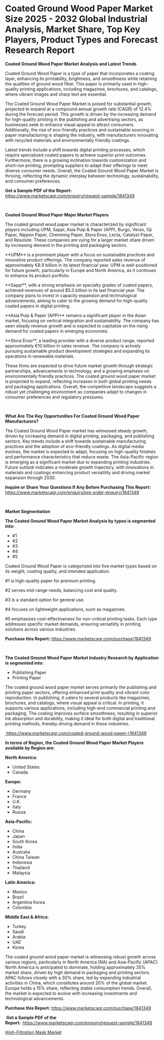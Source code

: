 <p><h1>Coated Ground Wood Paper Market Size 2025 - 2032 Global Industrial Analysis, Market Share, Top Key Players, Product Types and Forecast Research Report</h1></p><p><strong>Coated Ground Wood Paper Market Analysis and Latest Trends</strong></p>
<p><p>Coated Ground Wood Paper is a type of paper that incorporates a coating layer, enhancing its printability, brightness, and smoothness while retaining the qualities of ground wood fiber. This paper is primarily used in high-quality printing applications, including magazines, brochures, and catalogs, where vibrant images and sharp text are essential.</p><p>The Coated Ground Wood Paper Market is poised for substantial growth, projected to expand at a compound annual growth rate (CAGR) of 12.4% during the forecast period. This growth is driven by the increasing demand for high-quality printing in the publishing and advertising sectors, as businesses seek to enhance visual appeal to attract consumers. Additionally, the rise of eco-friendly practices and sustainable sourcing in paper manufacturing is shaping the industry, with manufacturers innovating with recycled materials and environmentally friendly coatings.</p><p>Latest trends include a shift towards digital printing processes, which require specialized coated papers to achieve superior print outcomes. Furthermore, there is a growing inclination towards customization and short-run printing, prompting suppliers to adapt their offerings to meet diverse consumer needs. Overall, the Coated Ground Wood Paper Market is thriving, reflecting the dynamic interplay between technology, sustainability, and consumer preferences.</p></p>
<p><strong>Get a Sample PDF of the Report:&nbsp;</strong> <a href="https://www.marketscagr.com/enquiry/request-sample/1841349?utm_campaign=3127&utm_medium=2&utm_source=Github&utm_content=ia&utm_term=05042025&utm_id=coated-ground-wood-paper">https://www.marketscagr.com/enquiry/request-sample/1841349</a></p>
<p>&nbsp;</p>
<p><strong>Coated Ground Wood Paper Major Market Players</strong></p>
<p><p>The coated ground wood paper market is characterized by significant players including UPM, Sappi, Asia Pulp & Paper (APP), Burgo, Verso, Oji Paper, Nippon Paper, Chenming Paper, Stora Enso, Lecta, Catalyst Paper, and Resolute. These companies are vying for a larger market share driven by increasing demand in the printing and packaging sectors.</p><p>**UPM** is a prominent player with a focus on sustainable practices and innovative product offerings. The company reported sales revenue of approximately €8.9 billion in its latest financial year. UPM is well-positioned for future growth, particularly in Europe and North America, as it continues to enhance its product portfolio.</p><p>**Sappi**, with a strong emphasis on specialty grades of coated papers, achieved revenues of around $5.3 billion in its last financial year. The company plans to invest in capacity expansion and technological advancements, aiming to cater to the growing demand for high-quality coated papers in digital printing.</p><p>**Asia Pulp & Paper (APP)** remains a significant player in the Asian market, focusing on vertical integration and sustainability. The company has seen steady revenue growth and is expected to capitalize on the rising demand for coated papers in emerging economies.</p><p>**Stora Enso**, a leading provider with a diverse product range, reported approximately €10 billion in sales revenue. The company is actively pursuing sustainable product development strategies and expanding its operations in renewable materials.</p><p>These firms are expected to drive future market growth through strategic partnerships, advancements in technology, and a growing emphasis on environmentally friendly practices. The coated ground wood paper market is projected to expand, reflecting increases in both global printing needs and packaging applications. Overall, the competitive landscape suggests a robust yet challenging environment as companies adapt to changes in consumer preferences and regulatory pressures.</p></p>
<p>&nbsp;</p>
<p><strong>What Are The Key Opportunities For Coated Ground Wood Paper Manufacturers?</strong></p>
<p><p>The Coated Ground Wood Paper market has witnessed steady growth, driven by increasing demand in digital printing, packaging, and publishing sectors. Key trends include a shift towards sustainable manufacturing practices and the adoption of eco-friendly coatings. As digital media evolves, the market is expected to adapt, focusing on high-quality finishes and performance characteristics that reduce waste. The Asia-Pacific region is emerging as a significant market due to expanding printing industries. Future outlook indicates a moderate growth trajectory, with innovations in materials and coatings enhancing product versatility and driving market expansion through 2030.</p></p>
<p><strong>Inquire or Share Your Questions If Any Before Purchasing This Report:</strong> <a href="https://www.marketscagr.com/enquiry/pre-order-enquiry/1841349?utm_campaign=3127&utm_medium=2&utm_source=Github&utm_content=ia&utm_term=05042025&utm_id=coated-ground-wood-paper">https://www.marketscagr.com/enquiry/pre-order-enquiry/1841349</a></p>
<p>&nbsp;</p>
<p><strong>Market Segmentation</strong></p>
<p><strong>The Coated Ground Wood Paper Market Analysis by types is segmented into:</strong></p>
<p><ul><li>#1</li><li>#2</li><li>#3</li><li>#4</li><li>#5</li></ul></p>
<p><p>Coated Ground Wood Paper is categorized into five market types based on its weight, coating quality, and intended application. </p><p>#1 is high-quality paper for premium printing.  </p><p>#2 serves mid-range needs, balancing cost and quality.  </p><p>#3 is a standard option for general use.  </p><p>#4 focuses on lightweight applications, such as magazines.  </p><p>#5 emphasizes cost-effectiveness for non-critical printing tasks. Each type addresses specific market demands, ensuring versatility in printing solutions across various industries.</p></p>
<p><strong>Purchase this Report:&nbsp;</strong><a href="https://www.marketscagr.com/purchase/1841349?utm_campaign=3127&utm_medium=2&utm_source=Github&utm_content=ia&utm_term=05042025&utm_id=coated-ground-wood-paper">https://www.marketscagr.com/purchase/1841349</a></p>
<p>&nbsp;</p>
<p><strong>The Coated Ground Wood Paper Market Industry Research by Application is segmented into:</strong></p>
<p><ul><li>Publishing Paper</li><li>Printing Paper</li></ul></p>
<p><p>The coated ground wood paper market serves primarily the publishing and printing paper sectors, offering enhanced print quality and vibrant color reproduction. In publishing, it caters to several products like magazines, brochures, and catalogs, where visual appeal is critical. In printing, it supports various applications, including high-end commercial printing and packaging. The coating improves surface smoothness, resulting in superior ink absorption and durability, making it ideal for both digital and traditional printing methods, thereby driving demand in these industries.</p></p>
<p><a href="https://www.marketscagr.com/coated-ground-wood-paper-r1841349?utm_campaign=3127&utm_medium=2&utm_source=Github&utm_content=ia&utm_term=05042025&utm_id=coated-ground-wood-paper">&nbsp;https://www.marketscagr.com/coated-ground-wood-paper-r1841349</a></p>
<p><strong>In terms of Region, the Coated Ground Wood Paper Market Players available by Region are:</strong></p>
<p>
    <p> <strong> North America: </strong>
        <ul>
            <li>United States</li>
            <li>Canada</li>
        </ul>
        </p> 
    <p> <strong> Europe: </strong>
        <ul>
            <li>Germany</li>
            <li>France</li>
            <li>U.K.</li>
            <li>Italy</li>
            <li>Russia</li>
        </ul>
        </p> 
    <p> <strong> Asia-Pacific: </strong>
        <ul>
            <li>China</li>
            <li>Japan</li>
            <li>South Korea</li>
            <li>India</li>
            <li>Australia</li>
            <li>China Taiwan</li>
            <li>Indonesia</li>
            <li>Thailand</li>
            <li>Malaysia</li>
        </ul>
        </p> 
    <p> <strong> Latin America: </strong>
        <ul>
            <li>Mexico</li>
            <li>Brazil</li>
            <li>Argentina Korea</li>
            <li>Colombia</li>
        </ul>
        </p> 
    <p> <strong> Middle East & Africa: </strong>
        <ul>
            <li>Turkey</li>
            <li>Saudi</li>
            <li>Arabia</li>
            <li>UAE</li>
            <li>Korea</li>
        </ul>
    </p>
    </p>
<p><p>The coated ground wood paper market is witnessing robust growth across various regions, particularly in North America (NA) and Asia-Pacific (APAC). North America is anticipated to dominate, holding approximately 35% market share, driven by high demand in packaging and printing sectors. APAC follows closely with a 30% share, led by expanding industrial activities in China, which constitutes around 20% of the global market. Europe holds a 15% share, reflecting stable consumption trends. Overall, the market is expected to evolve with increasing investments and technological advancements.</p></p>
<p><strong>Purchase this Report: </strong><a href="https://www.marketscagr.com/purchase/1841349?utm_campaign=3127&utm_medium=2&utm_source=Github&utm_content=ia&utm_term=05042025&utm_id=coated-ground-wood-paper">https://www.marketscagr.com/purchase/1841349</a></p>
<p>&nbsp;<strong>Get a Sample PDF of the Report:&nbsp;&nbsp;</strong><a href="https://www.marketscagr.com/enquiry/request-sample/1841349?utm_campaign=3127&utm_medium=2&utm_source=Github&utm_content=ia&utm_term=05042025&utm_id=coated-ground-wood-paper">https://www.marketscagr.com/enquiry/request-sample/1841349</a></p>
<p><strong></strong></p>
<p><p><a href="https://github.com/geyangvayora/Market-Research-Report-List-1/blob/main/high-filtration-mask-market.md?utm_campaign=3127&utm_medium=2&utm_source=Github&utm_content=ia&utm_term=05042025&utm_id=coated-ground-wood-paper">High-Filtration Mask Market</a></p></p>